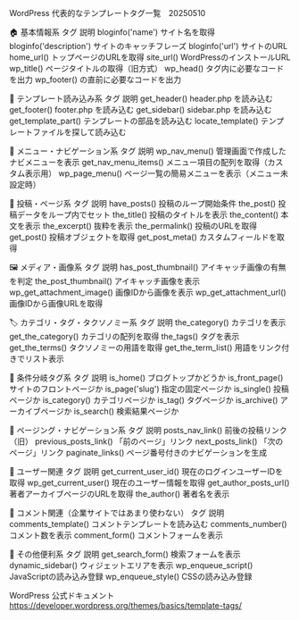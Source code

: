 WordPress 代表的なテンプレートタグ一覧　20250510

🏠 基本情報系
タグ	                                        説明
bloginfo('name')	                        サイト名を取得
bloginfo('description')	                    サイトのキャッチフレーズ
bloginfo('url')	                            サイトのURL
home_url()	                                トップページのURLを取得
site_url()	                                WordPressのインストールURL
wp_title()	                                ページタイトルの取得（旧方式）
wp_head()	                                <head>タグ内に必要なコードを出力
wp_footer()	                                </body>の直前に必要なコードを出力

📄 テンプレート読み込み系
タグ	                                        説明
get_header()	                            header.php を読み込む
get_footer()	                            footer.php を読み込む
get_sidebar()	                            sidebar.php を読み込む
get_template_part()	                        テンプレートの部品を読み込む
locate_template()	                        テンプレートファイルを探して読み込む

🧭 メニュー・ナビゲーション系
タグ	                                        説明
wp_nav_menu()	                            管理画面で作成したナビメニューを表示
get_nav_menu_items()	                    メニュー項目の配列を取得（カスタム表示用）
wp_page_menu()	                            ページ一覧の簡易メニューを表示（メニュー未設定時）

📝 投稿・ページ系
タグ	                                        説明
have_posts()	                            投稿のループ開始条件
the_post()	                                投稿データをループ内でセット
the_title()	                                投稿のタイトルを表示
the_content()	                            本文を表示
the_excerpt()	                            抜粋を表示
the_permalink()	                            投稿のURLを取得
get_post()	                                投稿オブジェクトを取得
get_post_meta()	                            カスタムフィールドを取得

🖼️ メディア・画像系
タグ	                                        説明
has_post_thumbnail()	                    アイキャッチ画像の有無を判定
the_post_thumbnail()	                    アイキャッチ画像を表示
wp_get_attachment_image()	                画像IDから画像を表示
wp_get_attachment_url()	                    画像IDから画像URLを取得

🏷️ カテゴリ・タグ・タクソノミー系
タグ	                                        説明
the_category()	                            カテゴリを表示
get_the_category()	                        カテゴリの配列を取得
the_tags()	                                タグを表示
get_the_terms()	                            タクソノミーの用語を取得
get_the_term_list()	                        用語をリンク付きでリスト表示

🔄 条件分岐タグ系
タグ	                                        説明
is_home()	                                ブログトップかどうか
is_front_page()	                            サイトのフロントページか
is_page('slug')	                            指定の固定ページか
is_single()	                                投稿ページか
is_category()	                            カテゴリページか
is_tag()	                                タグページか
is_archive()	                            アーカイブページか
is_search()	                                検索結果ページか

🔢 ページング・ナビゲーション系
タグ	                                        説明
posts_nav_link()	                        前後の投稿リンク（旧）
previous_posts_link()	                    「前のページ」リンク
next_posts_link()	                        「次のページ」リンク
paginate_links()	                        ページ番号付きのナビゲーションを生成

👤 ユーザー関連
タグ	                                        説明
get_current_user_id()	                    現在のログインユーザーIDを取得
wp_get_current_user()	                    現在のユーザー情報を取得
get_author_posts_url()	                    著者アーカイブページのURLを取得
the_author()	                            著者名を表示

💬 コメント関連（企業サイトではあまり使わない）
タグ	                                        説明
comments_template()	                        コメントテンプレートを読み込む
comments_number()	                        コメント数を表示
comment_form()	                            コメントフォームを表示

🧰 その他便利系
タグ	                                        説明
get_search_form()	                        検索フォームを表示
dynamic_sidebar()	                        ウィジェットエリアを表示
wp_enqueue_script()	                        JavaScriptの読み込み登録
wp_enqueue_style()	                        CSSの読み込み登録


WordPress 公式ドキュメント
https://developer.wordpress.org/themes/basics/template-tags/
